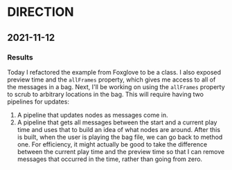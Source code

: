 # DIRECTION

## 2021-11-12

### Results

Today I refactored the example from Foxglove to be a class. I also exposed
preview time and the `allFrames` property, which gives me access to all of the
messages in a bag. Next, I'll be working on using the `allFrames` property to
scrub to arbitrary locations in the bag. This will require having two pipelines
for updates:

1. A pipeline that updates nodes as messages come in.
2. A pipeline that gets all messages between the start and a current play time
   and uses that to build an idea of what nodes are around. After this is built,
   when the user is playing the bag file, we can go back to method one. For
   efficiency, it might actually be good to take the difference between the
   current play time and the preview time so that I can remove messages that
   occurred in the time, rather than going from zero.
